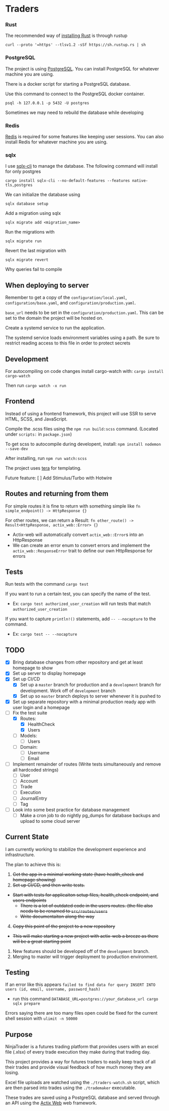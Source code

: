 # Traders

### Rust

The recommended way of [installing Rust](https://www.rust-lang.org/tools/install) is through rustup

`curl --proto '=https' --tlsv1.2 -sSf https://sh.rustup.rs | sh`

### PostgreSQL

The project is using [PostgreSQL](https://www.postgresql.org/). You can install PostgreSQL for whatever machine you are using.

There is a docker script for starting a PostgreSQL database.

Use this command to connect to the PostgreSQL docker container.

`psql -h 127.0.0.1 -p 5432 -U postgres`

Sometimes we may need to rebuild the database while developing

### Redis

[Redis](https://github.com/redis/redis) is required for some features like keeping user sessions.
You can also install Redis for whatever machine you are using.

### sqlx

I use [sqlx-cli](https://github.com/launchbadge/sqlx/tree/main/sqlx-cli) to manage the database. The following command will install for only postgres

`cargo install sqlx-cli --no-default-features --features native-tls,postgres`

We can initialize the database using

`sqlx database setup`

Add a migration using sqlx

`sqlx migrate add <migration_name>`

Run the migrations with

`sqlx migrate run`

Revert the last migration with

`sqlx migrate revert`

Why queries fail to compile

## When deploying to server

Remember to get a copy of the `configuration/local.yaml`, `configuration/base.yaml`, and `configuration/production.yaml`.

`base_url` needs to be set in the `configuration/production.yaml`. This can be set to the domain the project
will be hosted on.

Create a systemd service to run the application.

The systemd service loads environment variables using a path. Be sure to restrict reading access to this file
in order to protect secrets

## Development

For autocompiling on code changes install cargo-watch with: `cargo install cargo-watch`

Then run `cargo watch -x run`

## Frontend

Instead of using a frontend framework, this project will use SSR to serve HTML, SCSS, and JavaScript.

Compile the .scss files using the `npm run build:scss` command. (Located under `scripts:` in `package.json`)

To get scss to autocompile during developent, install: `npm install nodemon --save-dev`

After installing, run `npm run watch:scss`

The project uses [tera](https://github.com/Keats/tera) for templating.

Future feature:
  [ ] Add Stimulus/Turbo with Hotwire

## Routes and returning from them

For simple routes it is fine to return with something simple like `fn simple_endpoint() -> HttpResponse {}`

For other routes, we can return a Result: `fn other_route() -> Result<HttpResponse, actix_web::Error> {}`
 - Actix-web will automatically convert `actix_web::Error`s into an HttpResponse
 - We can create an error enum to convert errors and implement the `actix_web::ResponseError` trait to define our own HttpResponse for errors

## Tests

Run tests with the command `cargo test`

If you want to run a certain test, you can specify the name of the test.
 - Ex: `cargo test authorized_user_creation` will run tests that match `authorized_user_creation`

If you want to capture `println!()` statements, add `-- --nocapture` to the command.
 - Ex: `cargo test -- --nocapture`


## TODO
- [x] Bring database changes from other repository and get at least homepage to show
- [x] Set up server to display homepage
- [x] Set up CI/CD
  - [x] Set up a `master` branch for production and a `development` branch for development. Work off of `development` branch
  - [x] Set up so `master` branch deploys to server whenever it is pushed to
- [x] Set up separate repository with a minimal production ready app with user login and a homepage
- [ ] Fix the test suite
  - [x] Routes:
    - [x] HealthCheck
    - [x] Users
  - [ ] Models:
    - [ ] Users
  - [ ] Domain:
    - [ ] Username
    - [ ] Email
- [ ] Implement remainder of routes (Write tests simultaneously and remove all hardcoded strings)
  - [ ] User
  - [ ] Account
  - [ ] Trade
  - [ ] Execution
  - [ ] JournalEntry
  - [ ] Tag
- [ ] Look into some best practice for database management
  - [ ] Make a cron job to do nightly pg_dumps for database backups and upload to some cloud server

## Current State

I am currently working to stabilize the development experience and infrastructure.

The plan to achieve this is:
1. ~~Get the app in a minimal working state (have health_check and homepage showing)~~
2. ~~Set up CI/CD, and then write tests.~~
  - ~~Start with tests for applicaiton setup files, health_check endpoint, and users endpoints~~
    - ~~There is a lot of outdated code in the users routes. (the file also needs to be renamed to `src/routes/users`~~
    - ~~Write documentaiton along the way~~
4. ~~Copy this point of the project to a new repository~~
  - ~~This will make starting a new project with actix-web a breeze as there will be a great starting point~~

1. New features should be developed off of the `development` branch.
2. Merging to master will trigger deployment to production environment.

## Testing

If an error like this appears `failed to find data for query INSERT INTO users (id, email, username, password_hash)`
 - run this command `DATABASE_URL=postgres://your_database_url cargo sqlx prepare`

Errors saying there are too many files open could be fixed for the current shell session with `ulimit -n 50000`

## Purpose

NinjaTrader is a futures trading platform that provides users with an excel file (.xlsx) of every trade execution they make during that trading day.

This project provides a way for futures traders to easily keep track of all their trades and provide visual feedback of how much money they are losing.

Excel file uploads are watched using the `./traders-watch.sh` script, which are then parsed into trades using the `./trademaker` executable.

These trades are saved using a PostgreSQL database and served through an API using the [Actix Web](https://github.com/actix/actix-web "Actix Web") web framework.

